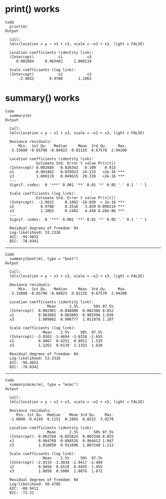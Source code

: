 # print() works

    Code
      print(m)
    Output
      
      Call:
      lmls(location = y ~ x1 + x3, scale = ~x2 + x3, light = FALSE)
      
      Location coefficients (identity link):
      (Intercept)           x1           x3  
         0.002884     0.963462     1.009119  
      
      Scale coefficients (log link):
      (Intercept)           x2           x3  
          -2.9832       0.9708       1.1063  
      

# summary() works

    Code
      summary(m)
    Output
      
      Call:
      lmls(location = y ~ x1 + x3, scale = ~x2 + x3, light = FALSE)
      
      Deviance residuals:
          Min.  1st Qu.   Median     Mean  3rd Qu.     Max. 
      -2.33600 -0.65790 -0.04923  0.02135  0.67570  2.94200 
      
      Location coefficients (identity link):
                  Estimate Std. Error t value Pr(>|t|)    
      (Intercept) 0.002884   0.026342   0.109    0.913    
      x1          0.963462   0.039923  24.133   <2e-16 ***
      x3          1.009119   0.049615  20.339   <2e-16 ***
      ---
      Signif. codes:  0 '***' 0.001 '**' 0.01 '*' 0.05 '.' 0.1 ' ' 1
      
      Scale coefficients (log link):
                  Estimate Std. Error t value Pr(>|t|)    
      (Intercept)  -2.9832     0.1862 -16.020  < 2e-16 ***
      x2            0.9708     0.2516   3.859 0.000114 ***
      x3            1.1063     0.2482   4.458 8.28e-06 ***
      ---
      Signif. codes:  0 '***' 0.001 '**' 0.01 '*' 0.05 '.' 0.1 ' ' 1
      
      Residual degrees of freedom: 94
      Log-likelihood: 53.2326
      AIC: -94.4652
      BIC: -78.8342
      

---

    Code
      summary(boot(m), type = "boot")
    Output
      
      Call:
      lmls(location = y ~ x1 + x3, scale = ~x2 + x3, light = FALSE)
      
      Deviance residuals:
          Min.  1st Qu.   Median     Mean  3rd Qu.     Max. 
      -2.33600 -0.65790 -0.04923  0.02135  0.67570  2.94200 
      
      Location coefficients (identity link):
                       Mean      2.5%       50% 97.5%
      (Intercept)  0.002901 -0.048806  0.002366 0.052
      x1           0.963803  0.883803  0.965398 1.036
      x3           1.009082  0.906777  1.011978 1.107
      
      Scale coefficients (log link):
                     Mean    2.5%     50%  97.5%
      (Intercept) -3.0303 -3.4694 -3.0158 -2.655
      x2           0.9867  0.4251  0.9911  1.535
      x3           1.1262  0.6139  1.1332  1.620
      
      Residual degrees of freedom: 94
      Log-likelihood: 53.2326
      AIC: -94.4652
      BIC: -78.8342
      

---

    Code
      summary(mcmc(m), type = "mcmc")
    Output
      
      Call:
      lmls(location = y ~ x1 + x3, scale = ~x2 + x3, light = FALSE)
      
      Deviance residuals:
         Min. 1st Qu.  Median    Mean 3rd Qu.    Max. 
      -1.8680 -0.4159  0.1151  0.2003  0.8222  3.0270 
      
      Location coefficients (identity link):
                       Mean      2.5%       50% 97.5%
      (Intercept)  0.002348 -0.055024  0.003348 0.055
      x1           0.964768  0.884526  0.964412 1.047
      x3           1.010050  0.911696  1.007240 1.112
      
      Scale coefficients (log link):
                     Mean    2.5%     50%  97.5%
      (Intercept) -2.9333 -3.3038 -2.9417 -2.489
      x2           0.9458  0.4510  0.9435  1.455
      x3           1.0850  0.5086  1.0876  1.672
      
      Residual degrees of freedom: 94
      Log-likelihood: 50.4705
      AIC: -88.9411
      BIC: -73.31
      

